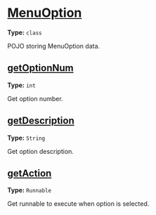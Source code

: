 # [MenuOption](../main/java/com/npmanos/clmenu/MenuOption.java#L4)

**Type:** `class`


POJO storing MenuOption data. 












## [getOptionNum](../main/java/com/npmanos/clmenu/MenuOption.java#L18)

**Type:** `int`


Get option number. 












## [getDescription](../main/java/com/npmanos/clmenu/MenuOption.java#L25)

**Type:** `String`


Get option description. 












## [getAction](../main/java/com/npmanos/clmenu/MenuOption.java#L32)

**Type:** `Runnable`


Get runnable to execute when option is selected. 












